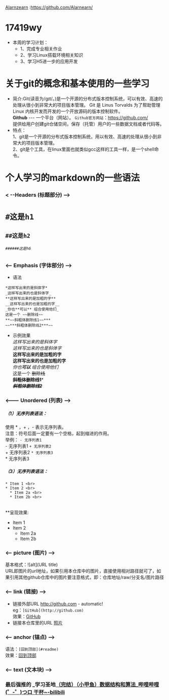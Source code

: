 [Alarnzearn](https://github.com/Alarnearn) :https://github.com/Alarnearn/
# 17419wy
* 本周的学习计划：
   * 1、完成专业相关作业
   * 2、学习Linux搭载环境相关知识
   * 3、学习H5进一步的应用开发
 
# 关于git的概念和基本使用的一些学习
 * 简介:Git(读音为/gɪt/。)是一个开源的分布式版本控制系统，可以有效、高速的处理从很小到非常大的项目版本管理。 Git 是 Linus Torvalds 为了帮助管理 Linux 内核开发而开发的一个开放源码的版本控制软件。<br> **Github** --- 一个平台（网站）。
    `Github官方网站`：https://github.com/  <br>提供给用户创建git仓储空间，保存（托管）用户的一些数据文档或者代码等。         
 * 特点：<br>1、git是一个开源的分布式版本控制系统，用以有效、高速的处理从很小到非常大的项目版本管理。<br>
 2、git是个工具，在linux里面也就类似gcc这样的工具一样，是一个shell命令。
 
 
# 个人学习的markdown的一些语法 
### < --Headers (标题部分) -->
#   ``#这是h1``  
  ##   ``##这是h2``  
   ######  ``######这是h6``

### <-- Emphasis (字体部分) -->
* 语法 
 ```
 *这样写出来的是斜体字*                   
_这样写出来的也是斜体字_              
**这样写出来的是加粗的字**                   
__这样写出来的也是加粗的字__         
_你也**可以** 组合使用他们_            
这是一个 ~~删除线~~                 
**~~斜粗体删除线1~~***	        	  
~~***斜粗体删除线2***~~    
```
* 示例效果 <br>
 *这样写出来的是斜体字*                   
_这样写出来的也是斜体字_              
**这样写出来的是加粗的字**                   
__这样写出来的也是加粗的字__         
_你也**可以** 组合使用他们_            
这是一个 ~~删除线~~                 
**~~斜粗体删除线1~~***	        	  
~~***斜粗体删除线2***~~   

### <--- Unordered (列表) -->
##### （1）无序列表语法：<br>
使用 * ，+ ，- 表示无序列表。 <br>
注意：符号后面一定要有一个空格，起到缩进的作用。<br>
举例：
`- 无序列表1`  <br> - 无序列表1
`+ 无序列表2`  <br> + 无序列表2
`* 无序列表3`  <br> * 无序列表3


##### （3）无序列表语法：<br>
 ```
 * Item 1 <br>
 * Item 2 <br>
   * Item 2a <br>
   * Item 2b <br>
 ```
<br>**呈现效果:
* Item 1
* Item 2
  * Item 2a
  * Item 2b
  
 

### <-- picture (图片) -->
基本格式：![alt](URL title)
<br>URL即图片的url地址，如果引用本仓库中的图片，直接使用相对路径就可了，如果引用其他github仓库中的图片要注意格式，即：仓库地址/raw/分支名/图片路径

### <-- link (链接) -->
* 链接外部URL  http://github.com - automatic!   
   eg：```[GitHub](http://github.com)```  <br>效果：[GitHub](http://github.com)
* 链接本仓库里的URL  [照片](./照片)

### <-- anchor (锚点) -->
语法：```[回到顶部](#readme)```	     
效果：[回到顶部](#readme)	

### <-- text (文本块) -->


### 最后强推的  _学习圣地[（完结）（小甲鱼）数据结构和算法_哔哩哔哩 (゜-゜)つロ 干杯~-bilibili  ](https://www.bilibili.com/video/av2975983)
